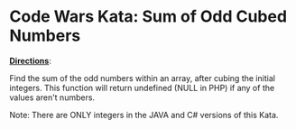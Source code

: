 # Code Wars Kata: Sum of Odd Cubed Numbers

**<u>Directions</u>**:

Find the sum of the odd numbers within an array, after cubing the initial integers. This function will return undefined (NULL in PHP) if any of the values aren't numbers.

Note: There are ONLY integers in the JAVA and C# versions of this Kata.

